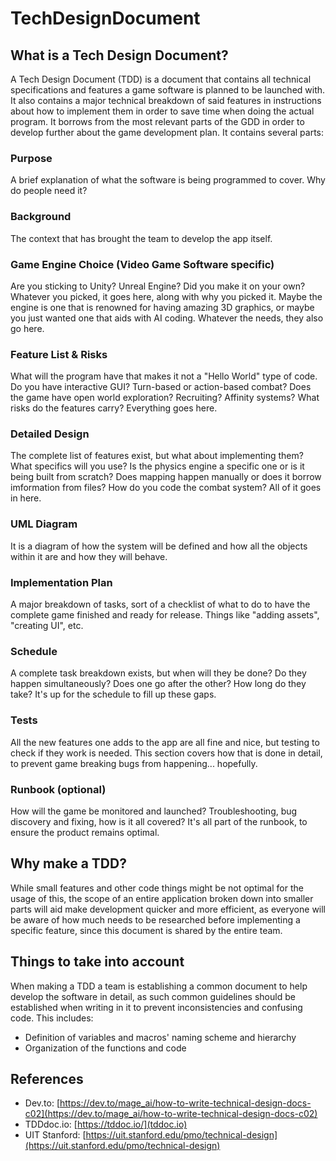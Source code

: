 # TechDesignDocument
## What is a Tech Design Document?
A Tech Design Document (TDD) is a document that contains all technical specifications and features a game software is planned to be launched with. It also contains a major technical breakdown of said features in instructions about how to implement them in order to save time when doing the actual program. It borrows from the most relevant parts of the GDD in order to develop further about the game development plan. It contains several parts:
### Purpose
A brief explanation of what the software is being programmed to cover. Why do people need it?
### Background
The context that has brought the team to develop the app itself. 
### Game Engine Choice (Video Game Software specific)
Are you sticking to Unity? Unreal Engine? Did you make it on your own? Whatever you picked, it goes here, along with why you picked it. Maybe the engine is one that is renowned for having amazing 3D graphics, or maybe you just wanted one that aids with AI coding. Whatever the needs, they also go here.
### Feature List & Risks
What will the program have that makes it not a "Hello World" type of code. Do you have interactive GUI? Turn-based or action-based combat? Does the game have open world exploration? Recruiting? Affinity systems? What risks do the features carry? Everything goes here.
### Detailed Design
The complete list of features exist, but what about implementing them? What specifics will you use? Is the physics engine a specific one or is it being built from scratch? Does mapping happen manually or does it borrow imformation from files? How do you code the combat system? All of it goes in here.
### UML Diagram
It is a diagram of how the system will be defined and how all the objects within it are and how they will behave. 
### Implementation Plan
A major breakdown of tasks, sort of a checklist of what to do to have the complete game finished and ready for release. Things like "adding assets", "creating UI", etc.
### Schedule
A complete task breakdown exists, but when will they be done? Do they happen simultaneously? Does one go after the other? How long do they take? It's up for the schedule to fill up these gaps. 
### Tests
All the new features one adds to the app are all fine and nice, but testing to check if they work is needed. This section covers how that is done in detail, to prevent game breaking bugs from happening... hopefully. 
### Runbook (optional)
How will the game be monitored and launched? Troubleshooting, bug discovery and fixing, how is it all covered? It's all part of the runbook, to ensure the product remains optimal. 

## Why make a TDD?
While small features and other code things might be not optimal for the usage of this, the scope of an entire application broken down into smaller parts will aid make development quicker and more efficient, as everyone will be aware of how much needs to be researched before implementing a specific feature, since this document is shared by the entire team. 

## Things to take into account
When making a TDD a team is establishing a common document to help develop the software in detail, as such common guidelines should be established when writing in it to prevent inconsistencies and confusing code. This includes:
- Definition of variables and macros' naming scheme and hierarchy
- Organization of the functions and code

## References
- Dev.to: [https://dev.to/mage_ai/how-to-write-technical-design-docs-c02](https://dev.to/mage_ai/how-to-write-technical-design-docs-c02)
- TDDdoc.io: [https://tddoc.io/](tddoc.io)
- UIT Stanford: [https://uit.stanford.edu/pmo/technical-design](https://uit.stanford.edu/pmo/technical-design)
